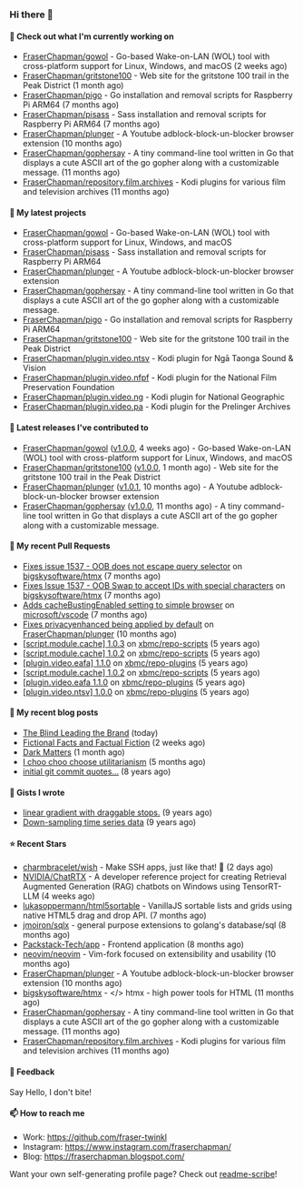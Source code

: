 ### Hi there 👋

#### 👷 Check out what I'm currently working on

- [FraserChapman/gowol](https://github.com/FraserChapman/gowol) - Go-based Wake-on-LAN (WOL) tool with cross-platform support for Linux, Windows, and macOS (2 weeks ago)
- [FraserChapman/gritstone100](https://github.com/FraserChapman/gritstone100) - Web site for the gritstone 100 trail in the Peak District  (1 month ago)
- [FraserChapman/pigo](https://github.com/FraserChapman/pigo) - Go installation and removal scripts for Raspberry Pi ARM64 (7 months ago)
- [FraserChapman/pisass](https://github.com/FraserChapman/pisass) - Sass installation and removal scripts for Raspberry Pi ARM64 (7 months ago)
- [FraserChapman/plunger](https://github.com/FraserChapman/plunger) - A Youtube adblock-block-un-blocker browser extension (10 months ago)
- [FraserChapman/gophersay](https://github.com/FraserChapman/gophersay) - A tiny command-line tool written in Go that displays a cute ASCII art of the go gopher along with a customizable message. (11 months ago)
- [FraserChapman/repository.film.archives](https://github.com/FraserChapman/repository.film.archives) - Kodi plugins for various film and television archives (11 months ago)

#### 🌱 My latest projects

- [FraserChapman/gowol](https://github.com/FraserChapman/gowol) - Go-based Wake-on-LAN (WOL) tool with cross-platform support for Linux, Windows, and macOS
- [FraserChapman/pisass](https://github.com/FraserChapman/pisass) - Sass installation and removal scripts for Raspberry Pi ARM64
- [FraserChapman/plunger](https://github.com/FraserChapman/plunger) - A Youtube adblock-block-un-blocker browser extension
- [FraserChapman/gophersay](https://github.com/FraserChapman/gophersay) - A tiny command-line tool written in Go that displays a cute ASCII art of the go gopher along with a customizable message.
- [FraserChapman/pigo](https://github.com/FraserChapman/pigo) - Go installation and removal scripts for Raspberry Pi ARM64
- [FraserChapman/gritstone100](https://github.com/FraserChapman/gritstone100) - Web site for the gritstone 100 trail in the Peak District 
- [FraserChapman/plugin.video.ntsv](https://github.com/FraserChapman/plugin.video.ntsv) - Kodi plugin for Ngā Taonga Sound &amp; Vision
- [FraserChapman/plugin.video.nfpf](https://github.com/FraserChapman/plugin.video.nfpf) - Kodi plugin for the National Film Preservation Foundation
- [FraserChapman/plugin.video.ng](https://github.com/FraserChapman/plugin.video.ng) - Kodi plugin for National Geographic
- [FraserChapman/plugin.video.pa](https://github.com/FraserChapman/plugin.video.pa) - Kodi plugin for the Prelinger Archives

#### 🔭 Latest releases I've contributed to

- [FraserChapman/gowol](https://github.com/FraserChapman/gowol) ([v1.0.0](https://github.com/FraserChapman/gowol/releases/tag/v1.0.0), 4 weeks ago) - Go-based Wake-on-LAN (WOL) tool with cross-platform support for Linux, Windows, and macOS
- [FraserChapman/gritstone100](https://github.com/FraserChapman/gritstone100) ([v1.0.0](https://github.com/FraserChapman/gritstone100/releases/tag/v1.0.0), 1 month ago) - Web site for the gritstone 100 trail in the Peak District 
- [FraserChapman/plunger](https://github.com/FraserChapman/plunger) ([v1.0.1](https://github.com/FraserChapman/plunger/releases/tag/v1.0.1), 10 months ago) - A Youtube adblock-block-un-blocker browser extension
- [FraserChapman/gophersay](https://github.com/FraserChapman/gophersay) ([v1.0.0](https://github.com/FraserChapman/gophersay/releases/tag/v1.0.0), 11 months ago) - A tiny command-line tool written in Go that displays a cute ASCII art of the go gopher along with a customizable message.

#### 🔨 My recent Pull Requests

- [Fixes issue 1537 - OOB does not escape query selector](https://github.com/bigskysoftware/htmx/pull/2319) on [bigskysoftware/htmx](https://github.com/bigskysoftware/htmx) (7 months ago)
- [Fixes Issue 1537 - OOB Swap to accept IDs with special characters](https://github.com/bigskysoftware/htmx/pull/2318) on [bigskysoftware/htmx](https://github.com/bigskysoftware/htmx) (7 months ago)
- [Adds cacheBustingEnabled setting to simple browser](https://github.com/microsoft/vscode/pull/205106) on [microsoft/vscode](https://github.com/microsoft/vscode) (7 months ago)
- [Fixes privacyenhanced being applied by default](https://github.com/FraserChapman/plunger/pull/3) on [FraserChapman/plunger](https://github.com/FraserChapman/plunger) (10 months ago)
- [[script.module.cache] 1.0.3](https://github.com/xbmc/repo-scripts/pull/1125) on [xbmc/repo-scripts](https://github.com/xbmc/repo-scripts) (5 years ago)
- [[script.module.cache] 1.0.2](https://github.com/xbmc/repo-scripts/pull/1124) on [xbmc/repo-scripts](https://github.com/xbmc/repo-scripts) (5 years ago)
- [[plugin.video.eafa] 1.1.0](https://github.com/xbmc/repo-plugins/pull/2479) on [xbmc/repo-plugins](https://github.com/xbmc/repo-plugins) (5 years ago)
- [[script.module.cache] 1.0.2](https://github.com/xbmc/repo-scripts/pull/1115) on [xbmc/repo-scripts](https://github.com/xbmc/repo-scripts) (5 years ago)
- [[plugin.video.eafa 1.1.0](https://github.com/xbmc/repo-plugins/pull/2477) on [xbmc/repo-plugins](https://github.com/xbmc/repo-plugins) (5 years ago)
- [[plugin.video.ntsv] 1.0.0](https://github.com/xbmc/repo-plugins/pull/2470) on [xbmc/repo-plugins](https://github.com/xbmc/repo-plugins) (5 years ago)

#### 📜 My recent blog posts

- [The Blind Leading the Brand](https://fraserchapman.blogspot.com/2024/09/the-blind-leading-brand.html) (today)
- [Fictional Facts and Factual Fiction](https://fraserchapman.blogspot.com/2024/09/fictional-facts-and-factual-fiction.html) (2 weeks ago)
- [Dark Matters](https://fraserchapman.blogspot.com/2024/08/dark-matters.html) (1 month ago)
- [I choo choo choose utilitarianism](https://fraserchapman.blogspot.com/2024/04/i-choo-choo-choose-utilitarianism.html) (5 months ago)
- [initial git commit quotes...](https://fraserchapman.blogspot.com/2015/11/initial-git-commit-quotes.html) (8 years ago)

#### 📓 Gists I wrote

- [linear gradient with draggable stops.](https://gist.github.com/3487b048b07a74c3e20a) (9 years ago)
- [Down-sampling time series data](https://gist.github.com/649f1aba28f6bc941d5c) (9 years ago)

#### ⭐ Recent Stars

- [charmbracelet/wish](https://github.com/charmbracelet/wish) - Make SSH apps, just like that! 💫 (2 days ago)
- [NVIDIA/ChatRTX](https://github.com/NVIDIA/ChatRTX) - A developer reference project for creating Retrieval Augmented Generation (RAG) chatbots on Windows using TensorRT-LLM (4 weeks ago)
- [lukasoppermann/html5sortable](https://github.com/lukasoppermann/html5sortable) - VanillaJS sortable lists and grids using native HTML5 drag and drop API. (7 months ago)
- [jmoiron/sqlx](https://github.com/jmoiron/sqlx) - general purpose extensions to golang&#39;s database/sql (8 months ago)
- [Packstack-Tech/app](https://github.com/Packstack-Tech/app) - Frontend application (8 months ago)
- [neovim/neovim](https://github.com/neovim/neovim) - Vim-fork focused on extensibility and usability (10 months ago)
- [FraserChapman/plunger](https://github.com/FraserChapman/plunger) - A Youtube adblock-block-un-blocker browser extension (10 months ago)
- [bigskysoftware/htmx](https://github.com/bigskysoftware/htmx) - &lt;/&gt; htmx - high power tools for HTML (11 months ago)
- [FraserChapman/gophersay](https://github.com/FraserChapman/gophersay) - A tiny command-line tool written in Go that displays a cute ASCII art of the go gopher along with a customizable message. (11 months ago)
- [FraserChapman/repository.film.archives](https://github.com/FraserChapman/repository.film.archives) - Kodi plugins for various film and television archives (11 months ago)


#### 💬 Feedback

Say Hello, I don't bite!

#### 📫 How to reach me

- Work: https://github.com/fraser-twinkl
- Instagram: https://www.instagram.com/fraserchapman/
- Blog: https://fraserchapman.blogspot.com/

Want your own self-generating profile page? Check out [readme-scribe](https://github.com/muesli/readme-scribe)!


